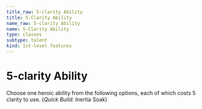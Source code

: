 ```yaml
---
title_raw: 5-clarity Ability
title: 5-Clarity Ability
name_raw: 5-clarity Ability
name: 5-Clarity Ability
type: classes
subtype: talent
kind: 1st-level features
---
```


# 5-clarity Ability

Choose one heroic ability from the following options, each of which costs 5 clarity to use. (*Quick Build:* Inertia Soak)
